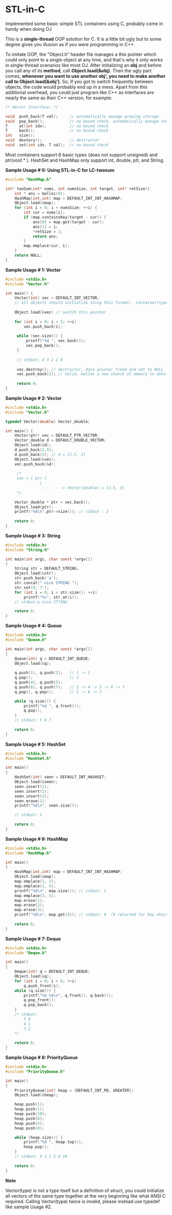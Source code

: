 # STL-in-C
Implemented some basic simple STL containers using C, probably come in handy when doing OJ

This is a **single-thread** OOP solution for C. It is a little bit ugly but to some degree gives you illusion as if you were programming in C++.

To imitate OOP, the "Object.h" header file manages a this pointer which could only point to a single object at any time, and that's why it only works in single-thread scenarios like most OJ. After initializing an **obj** and before you call any of its **method**, call **Object.load(&obj)**. Then the ugly part comes, **whenever you want to use another obj', you need to make another call to Object.load(&obj')**. So, if you got to switch frequently between objects, the code would probably end up in a mess. Apart from this additional overhead, you could just program like C++ as interfaces are nearly the same as their C++ version, for example:
```C
/* Vector Interface: */

void  push_back(T val);     // automatically manage growing storage
void  pop_back();           // no bound check, automatically manage shrinking storage
T     at(int idx);          // no bound check
T     back();               // no bound check
int   size(); 
void  destory();            // destructor
void  set(int idx, T val);  // no bound check
```

Most containers support 6 basic types (does not support unsigned) and ptr(void * ). HashSet and HashMap only support int, double, ptr, and String.
 

**Sample Usage # 0: Using STL-in-C for LC-twosum**
```C
#include "HashMap.h"

int* twoSum(int* nums, int numsSize, int target, int* retSize){
    int * ans = malloc(8);
    HashMap(int,int) map = DEFAULT_INT_INT_HASHMAP;
    Object.load(&map);
    for (int i = 0; i < numsSize; ++i) {
        int cur = nums[i];
        if (map.containsKey(target - cur)) {
            ans[0] = map.get(target - cur);
            ans[1] = i;
            *retSize = 2;
            return ans;
        }
        map.emplace(cur, i);
    }
    return NULL;
}
```


**Sample Usage # 1: Vector**
```C
#include <stdio.h>
#include "Vector.h"

int main() {
    Vector(int) vec = DEFAULT_INT_VECTOR;  
    // all objects should initialize using this format:  Container(type) name = DEFAULT_TYPE_CONTAINER;
    
    Object.load(&vec) // switch this pointer
    
    for (int i = 0; i < 5; ++i)
        vec.push_back(i);
        
     while (vec.size()) {
         printf("%d ", vec.back());
         vec.pop_back();
     }
     
     // stdout: 4 3 2 1 0
     
     vec.destroy(); // destructor, data pointer freed and set to NULL
     vec.push_back(1); // Valid, malloc a new chunck of memory to data pointer
     
     return 0;
}
```

**Sample Usage # 2: Vector**
```C
#include <stdio.h>
#include "Vector.h"

typedef Vector(double) Vector_double;

int main() {
    Vector(ptr) vec = DEFAULT_PTR_VECTOR;
    Vector_double d = DEFAULT_DOUBLE_VECTOR;
    Object.load(&d);
    d.push_back(2.5);
    d.push_back(3); // d = [2.5, 3]
    Object.load(&vec);
    vec.push_back(&d);
	    
     /*
     vec = [ ptr ]
               | 
                - - - - -> Vector(double) = [2.5, 3]
     */  
     
    Vector_double * ptr = vec.back();
    Object.load(ptr);
    printf("%d\n",ptr->size()); // stdout : 2
    
    return 0;
}
```

**Sample Usage # 3: String**
```C
#include <stdio.h>
#include "String.h"

int main(int argc, char const *argv[])
{
    String str = DEFAULT_STRING;
    Object.load(&str);
    str.push_back('a');
    str.concat(" nice STRING ");
    str.set(9,'?');
    for (int i = 0; i < str.size(); ++i)
        printf("%c", str.at(i));  
    // stdout:a nice ST?ING

    return 0;
}
```

**Sample Usage # 4: Queue**
```C
#include <stdio.h>
#include "Queue.h"

int main(int argc, char const *argv[])
{
	Queue(int) q = DEFAULT_INT_QUEUE;
	Object.load(&q);
	
	q.push(1), q.push(2);   // 1 -> 2
	q.pop();                // 2
	q.push(4), q.push(5);
	q.push(6), q.push(7);   // 2 -> 4 -> 5 -> 6 -> 7
	q.pop(), q.pop();       // 5 -> 6 -> 7

	while (q.size()) {
	    printf("%d ", q.front());
	    q.pop();  
	}
	// stdout: 5 6 7
	
    return 0;
}
```

**Sample Usage # 5: HashSet**
```C
#include <stdio.h>
#include "HashSet.h"

int main()
{
	HashSet(int) seen = DEFAULT_INT_HASHSET;
	Object.load(&seen);
	seen.insert(1);
	seen.insert(1);
	seen.insert(2);
	seen.erase(1);
	printf("%d\n", seen.size());

	// stdout: 1
	
    return 0;
}
```

**Sample Usage # 6: HashMap**
```C
#include <stdio.h>
#include "HashMap.h"

int main()
{
	HashMap(int,int) map = DEFAULT_INT_INT_HASHMAP;
	Object.load(&map);
	map.emplace(1, 3);
	map.emplace(1, 4);
	printf("%d\n", map.size()); // stdout: 1
	map.emplace(3, 5);
	map.erase(1);
	map.erase(2);
	map.erase(3);
	printf("%d\n", map.get(3)); // stdout: 0  (0 returned for key which does not exist)
	
    return 0;
}
```

**Sample Usage # 7: Deque**
```C
#include <stdio.h>
#include "Deque.h"

int main()
{
	Deque(int) q = DEFAULT_INT_DEQUE;
	Object.load(&q);
	for (int i = 0; i < 6; ++i)
	    q.push_front(i);
	while (q.size()) {
	    printf("%d %d\n", q.front(), q.back());
	    q.pop_front();
	    q.pop_back();
	}
	/* stdout: 
		5 0
		4 1
		3 2
	*/
	
   	return 0;
}
```

**Sample Usage # 8: PriorityQueue**
```C
#include <stdio.h>
#include "PriorityQueue.h"

int main()
{
	PriorityQueue(int) heap = {DEFAULT_INT_PQ, GREATER};
	Object.load(&heap);

	heap.push(1);
	heap.push(1);
	heap.push(10);
	heap.push(6);
	heap.push(5);
	heap.push(0);

	while (heap.size()) {
	    printf("%d ", heap.top());
	    heap.pop();
	}
	// stdout: 0 1 1 5 6 10 
	
    return 0;
}
```



**Note**

Vector(type) is not a type itself but a definition of struct, you could initialize all vectors of the same type together
at the very beginning like what ANSI C required. Calling Vector(type) twice is invalid, please instead use typedef like sample Usage #2.




